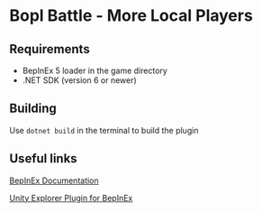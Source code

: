 # Bopl Battle - More Local Players

## Requirements
* BepInEx 5 loader in the game directory
* .NET SDK (version 6 or newer)

## Building
Use `dotnet build` in the terminal to build the plugin

## Useful links
[BepInEx Documentation](https://docs.bepinex.dev/articles/dev_guide/plugin_tutorial/index.html)

[Unity Explorer Plugin for BepInEx](https://github.com/sinai-dev/UnityExplorer)
